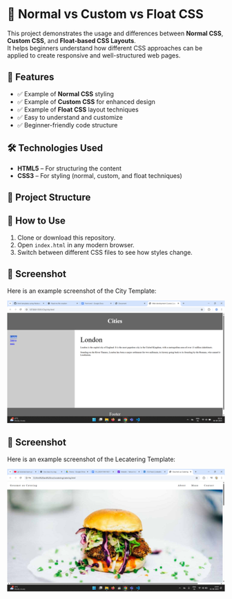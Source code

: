 # 🎨 Normal vs Custom vs Float CSS

This project demonstrates the usage and differences between **Normal CSS**, **Custom CSS**, and **Float-based CSS Layouts**.  
It helps beginners understand how different CSS approaches can be applied to create responsive and well-structured web pages.

## 📌 Features
- ✅ Example of **Normal CSS** styling  
- ✅ Example of **Custom CSS** for enhanced design  
- ✅ Example of **Float CSS** layout techniques  
- ✅ Easy to understand and customize  
- ✅ Beginner-friendly code structure  

## 🛠️ Technologies Used
- **HTML5** – For structuring the content  
- **CSS3** – For styling (normal, custom, and float techniques)  

## 📂 Project Structure

## 🚀 How to Use
1. Clone or download this repository.  
2. Open `index.html` in any modern browser.  
3. Switch between different CSS files to see how styles change.








## 📸 Screenshot
Here is an example screenshot of the City Template:

![City  Template Screenshot](https://raw.githubusercontent.com/yashpalchaudhary/html-templates-using-flexbox-css-flex-css/refs/heads/main/City/Screenshot%202025-08-06%20023118.png)




## 📸 Screenshot
Here is an example screenshot of the Lecatering Template:

![Lecatering  Template Screenshot](https://raw.githubusercontent.com/yashpalchaudhary/html-templates-using-flexbox-css-flex-css/refs/heads/main/Lecatering/Screenshot%202025-08-01%20140501.png)






